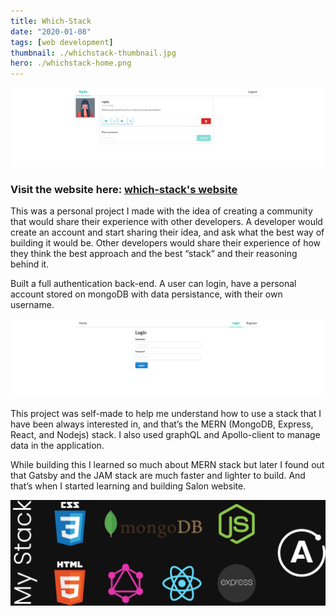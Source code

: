 ```yaml
---
title: Which-Stack
date: "2020-01-08"
tags: [web development]
thumbnail: ./whichstack-thumbnail.jpg
hero: ./whichstack-home.png
---
```


<div class="kg-card kg-image-card kg-width-full">

![which-stack comments](./whichstack-post.jpg)

</div>

### Visit the website here: [which-stack's website](https://which-stack.netlify.com)

This was a personal project I made with the idea of creating a community that would share their experience with other developers. A developer would create an account and start sharing their idea, and ask what the best way of building it would be. Other developers would share their experience of how they think the best approach and the best “stack” and their reasoning behind it.

Built a full authentication back-end. A user can login, have a personal account stored on mongoDB with data persistance, with their own username.

<div class="kg-card kg-image-card kg-width-full">

![which-stack login](./whichstack-login.jpg)

</div>

This project was self-made to help me understand how to use a stack that I have been always interested in, and that’s the MERN (MongoDB, Express, React, and Nodejs) stack. I also used graphQL and Apollo-client to manage data in the application.

While building this I learned so much about MERN stack but later I found out that Gatsby and the JAM stack are much faster and lighter to build. And that’s when I started learning and building Salon website.

<div class="kg-card kg-image-card kg-width-full">

![which-stack login](./which-stack-dev-tools.jpg)

</div>
